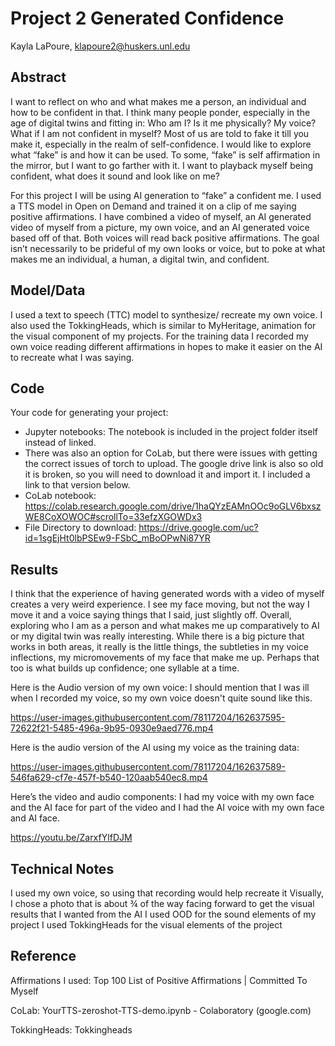 # Project 2 Generated Confidence

Kayla LaPoure, klapoure2@huskers.unl.edu

## Abstract
I want to reflect on who and what makes me a person, an individual and how to be confident in that. I think many people ponder, especially in the age of digital twins and fitting in: Who am I? Is it me physically? My voice? What if I am not confident in myself? Most of us are told to fake it till you make it, especially in the realm of self-confidence. I would like to explore what “fake” is and how it can be used. To some, “fake” is self affirmation in the mirror, but I want to go farther with it. I want to playback myself being confident, what does it sound and look like on me?

For this project I will be using AI generation to “fake” a confident me. I used a TTS model in Open on Demand and trained it on a clip of me saying positive affirmations. I have combined a video of myself, an AI generated video of myself from a picture, my own voice, and an AI generated voice based off of that. Both voices will read back positive affirmations. The goal isn’t necessarily to be prideful of my own looks or voice, but to poke at what makes me an individual, a human, a digital twin, and confident.  

## Model/Data

I used a text to speech (TTC) model to synthesize/ recreate my own voice. 
I also used the TokkingHeads, which is similar to MyHeritage, animation for the visual component of my projects.
For the training data I recorded my own voice reading different affirmations in hopes to make it easier on the AI to recreate what I was saying.


## Code

Your code for generating your project:
- Jupyter notebooks: The notebook is included in the project folder itself instead of linked. 
- There was also an option for CoLab, but there were issues with getting the correct issues of torch to upload. The google drive link is also so old it is broken, so you will need to download it and import it. I included a link to that version below. 
- CoLab notebook: https://colab.research.google.com/drive/1haQYzEAMnOOc9oGLV6bxszWE8CoXOWOC#scrollTo=33efzXGOWDx3
- File Directory to download: https://drive.google.com/uc?id=1sgEjHt0lbPSEw9-FSbC_mBoOPwNi87YR

## Results

I think that the experience of having generated words with a video of myself creates a very weird experience. I see my face moving, but not the way I move it and a voice saying things that I said, just slightly off. Overall, exploring who I am as a person and what makes me up comparatively to AI or my digital twin was really interesting. While there is a big picture that works in both areas, it really is the little things, the subtleties in my voice inflections, my micromovements of my face that make me up. Perhaps that too is what builds up confidence; one syllable at a time. 

Here is the Audio version of my own voice:
I should mention that I was ill when I recorded my voice, so my own voice doesn't quite sound like this.

https://user-images.githubusercontent.com/78117204/162637595-72622f21-5485-496a-9b95-0930e9aed776.mp4

 
Here is the audio version of the AI using my voice as the training data:


https://user-images.githubusercontent.com/78117204/162637589-546fa629-cf7e-457f-b540-120aab540ec8.mp4

 
Here’s the video and audio components:
I had my voice with my own face and the AI face for part of the video and I had the AI voice with my own face and AI face. 

https://youtu.be/ZarxfYlfDJM

## Technical Notes

I used my own voice, so using that recording would help recreate it 
Visually, I chose a photo that is about ¾ of the way facing forward to get the visual results that I wanted from the AI
I used OOD for the sound elements of my project
I used TokkingHeads for the visual elements of the project


## Reference

Affirmations I used: Top 100 List of Positive Affirmations | Committed To Myself

CoLab: YourTTS-zeroshot-TTS-demo.ipynb - Colaboratory (google.com)

TokkingHeads: Tokkingheads
